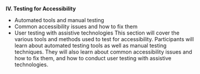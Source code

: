 **IV. Testing for Accessibility**
-   Automated tools and manual testing
-   Common accessibility issues and how to fix them
-   User testing with assistive technologies
This section will cover the various tools and methods used to test for accessibility. Participants will learn about automated testing tools as well as manual testing techniques. They will also learn about common accessibility issues and how to fix them, and how to conduct user testing with assistive technologies.